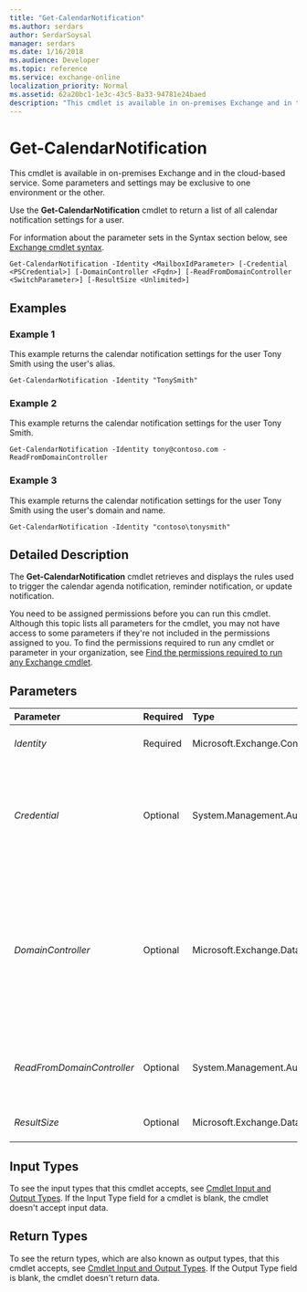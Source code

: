 ```yaml
---
title: "Get-CalendarNotification"
ms.author: serdars
author: SerdarSoysal
manager: serdars
ms.date: 1/16/2018
ms.audience: Developer
ms.topic: reference
ms.service: exchange-online
localization_priority: Normal
ms.assetid: 62a20bc1-1e3c-43c5-8a33-94781e24baed
description: "This cmdlet is available in on-premises Exchange and in the cloud-based service. Some parameters and settings may be exclusive to one environment or the other."
---
```


# Get-CalendarNotification

This cmdlet is available in on-premises Exchange and in the cloud-based service. Some parameters and settings may be exclusive to one environment or the other. 
  
Use the **Get-CalendarNotification** cmdlet to return a list of all calendar notification settings for a user.
  
For information about the parameter sets in the Syntax section below, see [Exchange cmdlet syntax](https://technet.microsoft.com/library/bb123552.aspx). 
  
```
Get-CalendarNotification -Identity <MailboxIdParameter> [-Credential <PSCredential>] [-DomainController <Fqdn>] [-ReadFromDomainController <SwitchParameter>] [-ResultSize <Unlimited>]

```

## Examples
<a name="Examples"> </a>

### Example 1

This example returns the calendar notification settings for the user Tony Smith using the user's alias.
  
```
Get-CalendarNotification -Identity "TonySmith"
```

### Example 2

This example returns the calendar notification settings for the user Tony Smith.
  
```
Get-CalendarNotification -Identity tony@contoso.com -ReadFromDomainController
```

### Example 3

This example returns the calendar notification settings for the user Tony Smith using the user's domain and name.
  
```
Get-CalendarNotification -Identity "contoso\tonysmith"
```

## Detailed Description
<a name="DetailedDescription"> </a>

The **Get-CalendarNotification** cmdlet retrieves and displays the rules used to trigger the calendar agenda notification, reminder notification, or update notification.
  
You need to be assigned permissions before you can run this cmdlet. Although this topic lists all parameters for the cmdlet, you may not have access to some parameters if they're not included in the permissions assigned to you. To find the permissions required to run any cmdlet or parameter in your organization, see [Find the permissions required to run any Exchange cmdlet](https://technet.microsoft.com/library/mt432940.aspx).
  
## Parameters
<a name="DetailedDescription"> </a>

|**Parameter**|**Required**|**Type**|**Description**|
|:-----|:-----|:-----|:-----|
| _Identity_ <br/> |Required  <br/> |Microsoft.Exchange.Configuration.Tasks.MailboxIdParameter  <br/> |The  _Identity_ parameter specifies the mailbox ID for the user's mailbox. <br/> |
| _Credential_ <br/> |Optional  <br/> |System.Management.Automation.PSCredential  <br/> |The  _Credential_ parameter specifies the user credentials used to run the command. This parameter requires you to create a credentials object by using the **Get-Credential** cmdlet. For more information, see[Get-Credential](https://go.microsoft.com/fwlink/p/?linkId=142122).  <br/> |
| _DomainController_ <br/> |Optional  <br/> |Microsoft.Exchange.Data.Fqdn  <br/> |This parameter is available only in on-premises Exchange.  <br/> The  _DomainController_ parameter specifies the domain controller that's used by this cmdlet to read data from or write data to Active Directory. You identify the domain controller by its fully qualified domain name (FQDN). For example, `dc01.contoso.com`.  <br/> |
| _ReadFromDomainController_ <br/> |Optional  <br/> |System.Management.Automation.SwitchParameter  <br/> |The  _ReadFromDomainController_ parameter specifies whether the command should return data from the domain controller. <br/> |
| _ResultSize_ <br/> |Optional  <br/> |Microsoft.Exchange.Data.Unlimited  <br/> |The  _ResultSize_ parameter specifies the amount of data returned. <br/> |
   
## Input Types
<a name="InputTypes"> </a>

To see the input types that this cmdlet accepts, see [Cmdlet Input and Output Types](http://go.microsoft.com/fwlink/p/?linkId=616387). If the Input Type field for a cmdlet is blank, the cmdlet doesn't accept input data. 
  
## Return Types
<a name="ReturnTypes"> </a>

To see the return types, which are also known as output types, that this cmdlet accepts, see [Cmdlet Input and Output Types](http://go.microsoft.com/fwlink/p/?linkId=616387). If the Output Type field is blank, the cmdlet doesn't return data. 
  

